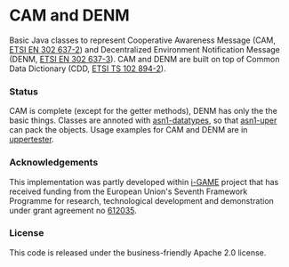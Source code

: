 # CAM and DENM

Basic Java classes to represent Cooperative Awareness Message (CAM, [ETSI EN 302 637-2](http://webapp.etsi.org/workprogram/Report_WorkItem.asp?WKI_ID=37126)) and Decentralized Environment Notification Message (DENM, [ETSI EN 302 637-3](http://webapp.etsi.org/workprogram/Report_WorkItem.asp?WKI_ID=37127)). CAM and DENM are built on top of Common Data Dictionary (CDD, [ETSI TS 102 894-2](http://webapp.etsi.org/workprogram/Report_WorkItem.asp?WKI_ID=43353)).

### Status

CAM is complete (except for the getter methods), DENM has only the the basic things. Classes are annoted with [asn1-datatypes](https://github.com/alexvoronov/geonetworking/tree/master/asn1-datatypes), so that [asn1-uper](https://github.com/alexvoronov/geonetworking/tree/master/asn1-uper) can pack the objects. Usage examples for CAM and DENM are in [uppertester](https://github.com/alexvoronov/geonetworking/tree/master/uppertester).


### Acknowledgements
This implementation was partly developed within [i-GAME](http://gcdc.net/i-game) project that has received funding from the European Union's Seventh Framework Programme for research, technological development and demonstration under grant agreement no [612035](http://cordis.europa.eu/project/rcn/110506_en.html).


### License

This code is released under the business-friendly Apache 2.0 license.
